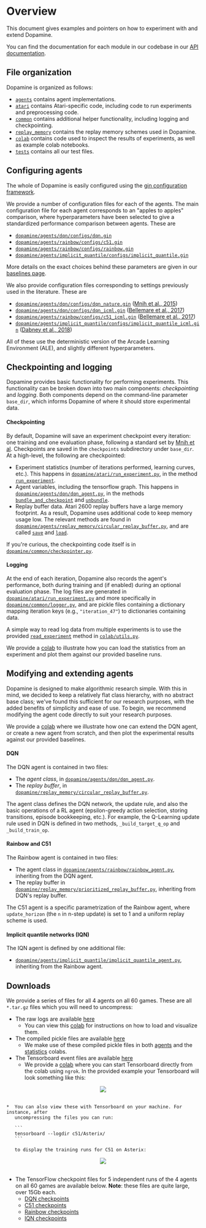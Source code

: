# Overview

This document gives examples and pointers on how to experiment with and extend
Dopamine.

You can find the documentation for each module in our codebase in our
[API documentation](https://github.com/google/dopamine/blob/master/docs/api_docs/python).

## File organization

Dopamine is organized as follows:

*   [`agents`](https://github.com/google/dopamine/tree/master/dopamine/agents)
    contains agent implementations.
*   [`atari`](https://github.com/google/dopamine/tree/master/dopamine/atari)
    contains Atari-specific code, including code to run experiments and
    preprocessing code.
*   [`common`](https://github.com/google/dopamine/tree/master/dopamine/common)
    contains additional helper functionality, including logging and
    checkpointing.
*   [`replay_memory`](https://github.com/google/dopamine/tree/master/dopamine/replay_memory)
    contains the replay memory schemes used in Dopamine.
*   [`colab`](https://github.com/google/dopamine/tree/master/colab)
    contains code used to inspect the results of experiments, as well as example
    colab notebooks.
*   [`tests`](https://github.com/google/dopamine/tree/master/tests)
    contains all our test files.

## Configuring agents

The whole of Dopamine is easily configured using the
[gin configuration framework](https://github.com/google/gin-config).

We provide a number of configuration files for each of the agents. The main
configuration file for each agent corresponds to an "apples to apples"
comparison, where hyperparameters have been selected to give a standardized
performance comparison between agents. These are

*   [`dopamine/agents/dqn/configs/dqn.gin`](https://github.com/google/dopamine/blob/master/dopamine/agents/dqn/configs/dqn.gin)
*   [`dopamine/agents/rainbow/configs/c51.gin`](https://github.com/google/dopamine/blob/master/dopamine/agents/rainbow/configs/c51.gin)
*   [`dopamine/agents/rainbow/configs/rainbow.gin`](https://github.com/google/dopamine/blob/master/dopamine/agents/rainbow/configs/rainbow.gin)
*   [`dopamine/agents/implicit_quantile/configs/implicit_quantile.gin`](https://github.com/google/dopamine/blob/master/dopamine/agents/implicit_quantile/configs/implicit_quantile.gin)

More details on the exact choices behind these parameters are given in our
[baselines page](https://github.com/google/dopamine/tree/master/baselines/).

We also provide configuration files corresponding to settings previously used in
the literature. These are

*   [`dopamine/agents/dqn/configs/dqn_nature.gin`](https://github.com/google/dopamine/blob/master/dopamine/agents/dqn/configs/dqn_nature.gin)
    ([Mnih et al., 2015][dqn])
*   [`dopamine/agents/dqn/configs/dqn_icml.gin`](https://github.com/google/dopamine/blob/master/dopamine/agents/dqn/configs/dqn_icml.gin)
    ([Bellemare et al., 2017][c51])
*   [`dopamine/agents/rainbow/configs/c51_icml.gin`](https://github.com/google/dopamine/blob/master/dopamine/agents/rainbow/configs/c51_icml.gin)
    ([Bellemare et al., 2017][c51])
*   [`dopamine/agents/implicit_quantile/configs/implicit_quantile_icml.gin`](https://github.com/google/dopamine/blob/master/dopamine/agents/implicit_quantile/configs/implicit_quantile_icml.gin)
    ([Dabney et al., 2018][iqn])

All of these use the deterministic version of the Arcade Learning Environment
(ALE), and slightly different hyperparameters.

## Checkpointing and logging

Dopamine provides basic functionality for performing experiments. This
functionality can be broken down into two main components: *checkpointing* and
*logging*. Both components depend on the command-line parameter `base_dir`,
which informs Dopamine of where it should store experimental data.

#### Checkpointing

By default, Dopamine will save an experiment checkpoint every iteration: one
training and one evaluation phase, following a standard set by [Mnih et al][dqn].
Checkpoints are saved in the `checkpoints` subdirectory under `base_dir`. At a
high-level, the following are checkpointed:

*   Experiment statistics (number of iterations performed, learning curves,
    etc.). This happens in
    [`dopamine/atari/run_experiment.py`](https://github.com/google/dopamine/blob/master/dopamine/atari/run_experiment.py),
    in the method
    [`run_experiment`](https://github.com/google/dopamine/blob/master/docs/api_docs/python/run_experiment/TrainRunner.md#run_experiment).
*   Agent variables, including the tensorflow graph. This happens in
    [`dopamine/agents/dqn/dqn_agent.py`](https://github.com/google/dopamine/blob/master/dopamine/agents/dqn/dqn_agent.py),
    in the methods
    [`bundle_and_checkpoint`](https://github.com/google/dopamine/blob/master/docs/api_docs/python/dqn_agent/DQNAgent.md#bundle_and_checkpoint)
    and
    [`unbundle`](https://github.com/google/dopamine/blob/master/docs/api_docs/python/dqn_agent/DQNAgent.md#unbundle).
*   Replay buffer data. Atari 2600 replay buffers have a large memory footprint.
    As a result, Dopamine uses additional code to keep memory usage low. The
    relevant methods are found in
    [`dopamine/agents/replay_memory/circular_replay_buffer.py`](https://github.com/google/dopamine/blob/master/dopamine/replay_memory/circular_replay_buffer.py),
    and are called
    [`save`](https://github.com/google/dopamine/blob/master/docs/api_docs/python/circular_replay_buffer/OutOfGraphReplayBuffer.md#save)
    and
    [`load`](https://github.com/google/dopamine/blob/master/docs/api_docs/python/circular_replay_buffer/OutOfGraphReplayBuffer.md#load).

If you're curious, the checkpointing code itself is in
[`dopamine/common/checkpointer.py`](https://github.com/google/dopamine/blob/master/dopamine/common/checkpointer.py).

#### Logging

At the end of each iteration, Dopamine also records the agent's performance,
both during training and (if enabled) during an optional evaluation phase. The
log files are generated in
[`dopamine/atari/run_experiment.py`](https://github.com/google/dopamine/blob/master/dopamine/atari/run_experiment.py)
and more specifically in
[`dopamine/common/logger.py`](https://github.com/google/dopamine/blob/master/dopamine/common/logger.py),
and are pickle files containing a dictionary mapping iteration keys
(e.g., `"iteration_47"`) to dictionaries containing data.

A simple way to read log data from multiple experiments is to use the provided
[`read_experiment`](https://github.com/google/dopamine/blob/master/docs/api_docs/python/utils/read_experiment.md)
method in
[`colab/utils.py`](https://github.com/google/dopamine/blob/master/colab/utils.py).

We provide a
[colab](https://github.com/google/dopamine/blob/master/colab/load_statistics.ipynb)
to illustrate how you can load the statistics from an experiment and plot them
against our provided baseline runs.

## Modifying and extending agents

Dopamine is designed to make algorithmic research simple. With this in mind, we
decided to keep a relatively flat class hierarchy, with no abstract base class;
we've found this sufficient for our research purposes, with the added benefits
of simplicity and ease of use. To begin, we recommend modifying the agent code
directly to suit your research purposes.

We provide a
[colab](https://github.com/google/dopamine/blob/master/colab/agents.ipynb)
where we illustrate how one can extend the DQN agent, or create a new agent from
scratch, and then plot the experimental results against our provided baselines.

#### DQN

The DQN agent is contained in two files:

*   The *agent class*, in
    [`dopamine/agents/dqn/dqn_agent.py`](https://github.com/google/dopamine/blob/master/dopamine/agents/dqn/dqn_agent.py).
*   The *replay buffer*, in
    [`dopamine/replay_memory/circular_replay_buffer.py`](https://github.com/google/dopamine/blob/master/dopamine/replay_memory/circular_replay_buffer.py).

The agent class defines the DQN network, the update rule, and also the basic
operations of a RL agent (epsilon-greedy action selection, storing transitions,
episode bookkeeping, etc.). For example, the Q-Learning update rule used in DQN
is defined in two methods, `_build_target_q_op` and `_build_train_op`.

#### Rainbow and C51

The Rainbow agent is contained in two files:

*   The agent class in
    [`dopamine/agents/rainbow/rainbow_agent.py`](https://github.com/google/dopamine/blob/master/dopamine/agents/rainbow/rainbow_agent.py),
    inheriting from the DQN agent.
*   The replay buffer in
    [`dopamine/replay_memory/prioritized_replay_buffer.py`](https://github.com/google/dopamine/blob/master/dopamine/replay_memory/prioritized_replay_buffer.py),
    inheriting from DQN's replay buffer.

The C51 agent is a specific parametrization of the Rainbow agent, where
`update_horizon` (the `n` in n-step update) is set to 1 and a uniform replay
scheme is used.

#### Implicit quantile networks (IQN)

The IQN agent is defined by one additional file:

*   [`dopamine/agents/implicit_quantile/implicit_quantile_agent.py`](https://github.com/google/dopamine/blob/master/dopamine/agents/implicit_quantile/implicit_quantile_agent.py),
    inheriting from the Rainbow agent.

## Downloads

We provide a series of files for all 4 agents on all 60 games. These are all
`*.tar.gz` files which you will need to uncompress:

*   The raw logs are available
    [here](https://storage.cloud.google.com/download-dopamine-rl/compiled_raw_logs_files.tar.gz)
    *  You can view this
       [colab](https://github.com/google/dopamine/blob/master/colab/load_statistics.ipynb)
       for instructions on how to load and visualize them.
*   The compiled pickle files are available
    [here](https://storage.cloud.google.com/download-dopamine-rl/compiled_pkl_files.tar.gz)
    *  We make use of these compiled pickle files in both
       [agents](https://github.com/google/dopamine/blob/master/colab/agents.ipynb)
       and the
       [statistics](https://github.com/google/dopamine/blob/master/colab/load_statistics.ipynb)
       colabs.
*   The Tensorboard event files are available
    [here](https://storage.cloud.google.com/download-dopamine-rl/compiled_tb_event_files.tar.gz)
    *  We provide a
       [colab](https://github.com/google/dopamine/blob/master/colab/tensorboard.ipynb)
       where you can start Tensorboard directly from the colab using `ngrok`.
       In the provided example your Tensorboard will look something like this:

<div align="center">
  <img src="https://google.github.io/dopamine/images/all_asterix_tb.png"><br><br>
</div>

    *  You can also view these with Tensorboard on your machine. For instance, after
       uncompressing the files you can run:

       ```
       tensorboard --logdir c51/Asterix/
       ```

       to display the training runs for C51 on Asterix:

<div align="center">
  <img src="https://google.github.io/dopamine/images/c51_asterix_tb.png"><br><br>
</div>

*   The TensorFlow checkpoint files for 5 independent runs of the 4 agents on
    all 60 games are available below. **Note**: these files are quite large, over 15Gb each.
    *  [DQN checkpoints](https://storage.cloud.google.com/download-dopamine-rl/dqn_checkpoints.tar.gz)
    *  [C51 checkpoints](https://storage.cloud.google.com/download-dopamine-rl/c51_checkpoints.tar.gz)
    *  [Rainbow checkpoints](https://storage.cloud.google.com/download-dopamine-rl/rainbow_checkpoints.tar.gz)
    *  [IQN checkpoints](https://storage.cloud.google.com/download-dopamine-rl/iqn_checkpoints.tar.gz)

[dqn]: https://storage.googleapis.com/deepmind-media/dqn/DQNNaturePaper.pdf
[c51]: https://arxiv.org/abs/1707.06887
[rainbow]: https://arxiv.org/abs/1710.02298
[iqn]: https://arxiv.org/abs/1806.06923
